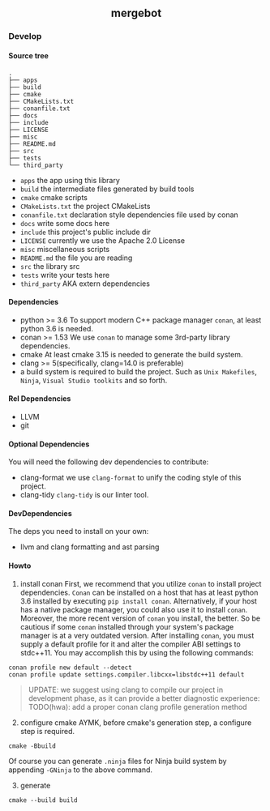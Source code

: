 <h2 align="center">mergebot</h2>

### Develop

#### Source tree

```text
.
├── apps
├── build
├── cmake
├── CMakeLists.txt
├── conanfile.txt
├── docs
├── include
├── LICENSE
├── misc
├── README.md
├── src
├── tests
└── third_party
```

- `apps`    the app using this library
- `build`   the intermediate files generated by build tools
- `cmake`   cmake scripts
- `CMakeLists.txt`  the project CMakeLists
- `conanfile.txt`   declaration style dependencies file used by conan
- `docs`    write some docs here
- `include` this project's public include dir
- `LICENSE` currently we use the Apache 2.0 License
- `misc`    miscellaneous scripts
- `README.md`   the file you are reading
- `src` the library src
- `tests`   write your tests here
- `third_party` AKA extern dependencies

#### Dependencies

- python >= 3.6
  To support modern C++ package manager `conan`, at least python 3.6 is needed.
- conan >= 1.53
  We use `conan` to manage some 3rd-party library dependencies.
- cmake
  At least cmake 3.15 is needed to generate the build system.
- clang >= 5(specifically, clang=14.0 is preferable)
- a build system is required to build the project. Such
  as `Unix Makefiles`, `Ninja`, `Visual Studio toolkits` and so forth.

#### Rel Dependencies

- LLVM
- git

#### Optional Dependencies

You will need the following dev dependencies to contribute:

- clang-format
  we use `clang-format` to unify the coding style of this project.
- clang-tidy
  `clang-tidy` is our linter tool.

#### DevDependencies

The deps you need to install on your own:

- llvm and clang formatting and ast parsing

#### Howto

1. install conan
   First, we recommend that you utilize `conan` to install project dependencies.
   `Conan` can be installed on a host that has at least python 3.6 installed by
   executing `pip install conan`. Alternatively, if your host has a native
   package manager, you
   could also use it to install `conan`. Moreover, the more recent version
   of `conan` you install,
   the better. So be cautious if some `conan` installed through your system's
   package manager is at
   a very outdated version.
   After installing `conan`, you must supply a default profile for it and alter
   the compiler ABI
   settings to stdc++11. You may accomplish this by using the following
   commands:

```shell
conan profile new default --detect
conan profile update settings.compiler.libcxx=libstdc++11 default
```

> UPDATE:
> we suggest using clang to compile our project in development phase, as it can
> provide a better diagnostic experience:
> TODO(hwa): add a proper conan clang profile generation method

2. configure cmake
   AYMK, before cmake's generation step, a configure step is required.

```shell
cmake -Bbuild
```

Of course you can generate `.ninja` files for Ninja build system by
appending `-GNinja` to the above
command.

3. generate

```shell
cmake --build build
```
